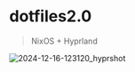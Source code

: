 # dotfiles2.0

> NixOS + Hyprland

![2024-12-16-123120_hyprshot](https://github.com/user-attachments/assets/f86acd6d-9c97-4141-9faf-467b6e7423c7)

